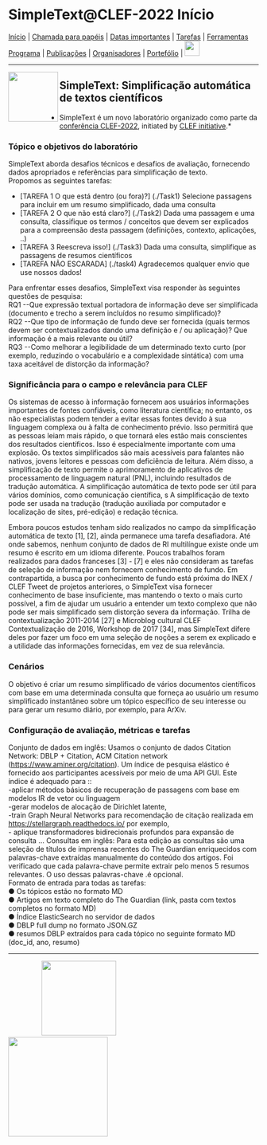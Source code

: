# SimpleText@CLEF-2022 Início

[Início](./) | [Chamada para papéis](./CFP) | [Datas importantes](./dates) | [Tarefas](./tasks)  | [Ferramentas](./tools) 
[Programa](./program) | [Publicações](./publications) | [Organisadores](./organisers) | [Portefólio](./portefolio) | [<img src="https://github.com/simpletext-madics/2021/blob/main/clef/FR.png?raw=true" width="30">](../fr/contacts)


---

<img align="left" src="https://github.com/simpletext-madics/2021/blob/main/clef/simpletext-logo-blue.png?raw=true" width="100"/>  

## SimpleText: Simplificação automática de textos científicos

* SimpleText é um novo laboratório organizado como parte da [conferência CLEF-2022](https://clef2022.clef-initiative.eu/index.php), initiated by [CLEF initiative](http://www.clef-initiative.eu/).*

### Tópico e objetivos do laboratório

SimpleText aborda desafios técnicos e desafios de avaliação, fornecendo dados apropriados e referências para simplificação de texto.
<br/> Propomos as seguintes tarefas:
* [TAREFA 1 O que está dentro (ou fora)?] (./Task1)
Selecione passagens para incluir em um resumo simplificado, dada uma consulta
* [TAREFA 2 O que não está claro?] (./Task2)
Dada uma passagem e uma consulta, classifique os termos / conceitos que devem ser explicados para a compreensão desta passagem (definições, contexto, aplicações, ..)
* [TAREFA 3 Reescreva isso!] (./Task3)
Dada uma consulta, simplifique as passagens de resumos científicos
* [TAREFA NÃO ESCARADA] (./task4)
Agradecemos qualquer envio que use nossos dados! 


Para enfrentar esses desafios, SimpleText visa responder às seguintes questões de pesquisa:
<br/> RQ1 --Que expressão textual portadora de informação deve ser simplificada (documento e trecho a serem incluídos no resumo simplificado)?
<br/> RQ2 --Que tipo de informação de fundo deve ser fornecida (quais termos devem ser contextualizados dando uma definição e / ou aplicação)? Que informação é a mais relevante ou útil?
<br/> RQ3 --Como melhorar a legibilidade de um determinado texto curto (por exemplo, reduzindo o vocabulário e a complexidade sintática) com uma taxa aceitável de distorção da informação?

### Significância para o campo e relevância para CLEF

Os sistemas de acesso à informação fornecem aos usuários informações importantes de fontes confiáveis, como literatura científica; no entanto, os não especialistas podem tender a evitar essas fontes devido à sua linguagem complexa ou à falta de conhecimento prévio. Isso permitirá que as pessoas leiam mais rápido, o que tornará eles estão mais conscientes dos resultados científicos. Isso é especialmente importante com uma explosão. Os textos simplificados são mais acessíveis para falantes não nativos, jovens leitores e pessoas com deficiência de leitura. Além disso, a simplificação de texto permite o aprimoramento de aplicativos de processamento de linguagem natural (PNL), incluindo resultados de tradução automática. A simplificação automática de texto pode ser útil para vários domínios, como comunicação científica, s A simplificação de texto pode ser usada na tradução (tradução auxiliada por computador e localização de sites, pré-edição) e redação técnica.

Embora poucos estudos tenham sido realizados no campo da simplificação automática de texto [1], [2], ainda permanece uma tarefa desafiadora. Até onde sabemos, nenhum conjunto de dados de RI multilíngue existe onde um resumo é escrito em um idioma diferente. Poucos trabalhos foram realizados para dados franceses [3] - [7] e eles não consideram as tarefas de seleção de informação nem fornecem conhecimento de fundo. Em contrapartida, a busca por conhecimento de fundo está próxima do INEX / CLEF Tweet de projetos anteriores, o SimpleText visa fornecer conhecimento de base insuficiente, mas mantendo o texto o mais curto possível, a fim de ajudar um usuário a entender um texto complexo que não pode ser mais simplificado sem distorção severa da informação. Trilha de contextualização 2011-2014 [27] e Microblog cultural CLEF Contextualização de 2016, Workshop de 2017 [34], mas SimpleText difere deles por fazer um foco em uma seleção de noções a serem ex explicado e a utilidade das informações fornecidas, em vez de sua relevância.

### Cenários

O objetivo é criar um resumo simplificado de vários documentos científicos com base em uma determinada consulta que forneça ao usuário um resumo simplificado instantâneo sobre um tópico específico de seu interesse ou para gerar um resumo diário, por exemplo, para ArXiv.

### Configuração de avaliação, métricas e tarefas

Conjunto de dados em inglês: Usamos o conjunto de dados Citation Network: DBLP + Citation, ACM Citation network (https://www.aminer.org/citation). Um índice de pesquisa elástico é fornecido aos participantes acessíveis por meio de uma API GUI. Este índice é adequado para ::
<br/> -aplicar métodos básicos de recuperação de passagens com base em modelos IR de vetor ou linguagem
<br/> -gerar modelos de alocação de Dirichlet latente,
<br/> -train Graph Neural Networks para recomendação de citação realizada em https://stellargraph.readthedocs.io/ por exemplo,
<br/> - aplique transformadores bidirecionais profundos para expansão de consulta ...
Consultas em inglês: Para esta edição as consultas são uma seleção de títulos de imprensa recentes do The Guardian enriquecidos com palavras-chave extraídas manualmente do conteúdo dos artigos. Foi verificado que cada palavra-chave permite extrair pelo menos 5 resumos relevantes. O uso dessas palavras-chave .é opcional.
<br/> Formato de entrada para todas as tarefas:
<br/> ● Os tópicos estão no formato MD
<br/> ● Artigos em texto completo do The Guardian (link, pasta com textos completos no formato MD)
<br/> ● Índice ElasticSearch no servidor de dados
<br/> ● DBLP full dump no formato JSON.GZ
<br/> ● resumos DBLP extraídos para cada tópico no seguinte formato MD (doc_id, ano, resumo) 

---

&nbsp;&nbsp;&nbsp;&nbsp;&nbsp;&nbsp;&nbsp;&nbsp;&nbsp;&nbsp;&nbsp;&nbsp;&nbsp;&nbsp;&nbsp;&nbsp; [<img src="https://github.com/simpletext-madics/2021/blob/main/clef/logo-clef-2021.png?raw=true" width="150">](http://www.clef-initiative.eu/) &nbsp;&nbsp;&nbsp;&nbsp;&nbsp;&nbsp;&nbsp;&nbsp;&nbsp;&nbsp;&nbsp;&nbsp;&nbsp;&nbsp;&nbsp;&nbsp;&nbsp;&nbsp;&nbsp;&nbsp;&nbsp;&nbsp;&nbsp;&nbsp; [<img src="https://github.com/simpletext-madics/2021/blob/main/clef/logo-clef-initiative.png?raw=true" width="200">](http://clef2021.clef-initiative.eu/) 
